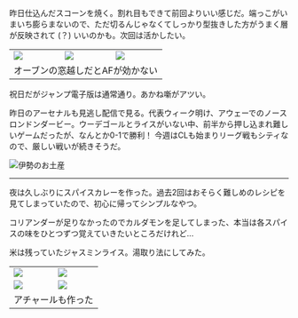 昨日仕込んだスコーンを焼く。割れ目もできて前回よりいい感じだ。端っこがいまいち膨らまないので、ただ切るんじゃなくてしっかり型抜きした方がうまく層が反映されて (？) いいのかも。次回は活かしたい。

<table>
  <tr>
    <td><img class="caption" src="https://photos.apkas.net/medium/202409/20240916-080650.webp" /></td>
    <td><img class="caption" src="https://photos.apkas.net/medium/202409/20240916-082508.webp" /></td>
    <td><img class="caption" src="https://photos.apkas.net/medium/202409/20240916-083106.webp" /></td>
  </tr>
  <tr>
    <td colspan="3">オーブンの窓越しだとAFが効かない</td>
  </tr>
</table>

祝日だがジャンプ電子版は通常通り。あかね噺がアツい。

昨日のアーセナルも見逃し配信で見る。代表ウィーク明け、アウェーでのノースロンドンダービー。ウーデゴールとライスがいない中、前半から押し込まれ難しいゲームだったが、なんとか0-1で勝利！ 今週はCLも始まりリーグ戦もシティなので、厳しい戦いが続きそうだ。

![伊勢のお土産](https://photos.apkas.net/medium/202409/20240916-113702.webp)

---

夜は久しぶりにスパイスカレーを作った。過去2回はおそらく難しめのレシピを見てしまっていたので、初心に帰ってシンプルなやつ。

コリアンダーが足りなかったのでカルダモンを足してしまった、本当は各スパイスの味をひとつずつ覚えていきたいところだけれど...

米は残っていたジャスミンライス。湯取り法にしてみた。

<table>
  <tr>
    <td><img class="top" src="https://photos.apkas.net/medium/202409/20240916-181134.webp" /></td>
    <td><img class="top" src="https://photos.apkas.net/medium/202409/20240916-184930.webp" /></td>
  </tr>
  <tr>
    <td><img class="bottom-caption" src="https://photos.apkas.net/medium/202409/20240916-185730.webp" /></td>
    <td><img class="bottom-caption" src="https://photos.apkas.net/medium/202409/20240916-192830.webp" /></td>
  </tr>
  <tr>
    <td colspan="2">アチャールも作った</td>
  </tr>
</table>
